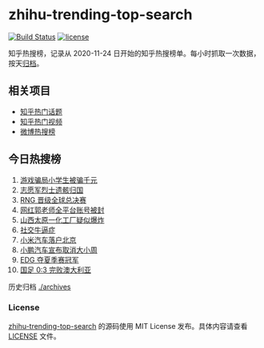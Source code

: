 # zhihu-trending-top-search

[![Build Status](https://github.com/justjavac/zhihu-trending-top-search/workflows/ci/badge.svg?branch=main)](https://github.com/justjavac/zhihu-trending-top-search/actions)
[![license](https://img.shields.io/github/license/justjavac/zhihu-trending-top-search)](https://github.com/justjavac/zhihu-trending-top-search/blob/main/LICENSE)

知乎热搜榜，记录从 2020-11-24 日开始的知乎热搜榜单。每小时抓取一次数据，按天[归档](./archives)。

## 相关项目

- [知乎热门话题](https://github.com/justjavac/zhihu-trending-hot-questions)
- [知乎热门视频](https://github.com/justjavac/zhihu-trending-hot-video)
- [微博热搜榜](https://github.com/justjavac/weibo-trending-hot-search)

## 今日热搜榜

<!-- BEGIN -->
<!-- 最后更新时间 Sat Sep 04 2021 03:04:52 GMT+0800 (China Standard Time) -->

1. [游戏骗局小学生被骗千元](https://www.zhihu.com/search?q=游戏骗局)
1. [志愿军烈士遗骸归国](https://www.zhihu.com/search?q=志愿军)
1. [RNG 晋级全球总决赛](https://www.zhihu.com/search?q=RNG)
1. [网红郭老师全平台账号被封](https://www.zhihu.com/search?q=郭老师)
1. [山西太原一化工厂疑似爆炸](https://www.zhihu.com/search?q=太原化工厂)
1. [社交牛逼症](https://www.zhihu.com/search?q=社交牛逼症)
1. [小米汽车落户北京](https://www.zhihu.com/search?q=小米汽车总部)
1. [小鹏汽车宣布取消大小周](https://www.zhihu.com/search?q=小鹏汽车)
1. [EDG 夺夏季赛冠军](https://www.zhihu.com/search?q=EDG)
1. [国足 0:3 完败澳大利亚](https://www.zhihu.com/search?q=中国男足)

<!-- END -->

历史归档 [./archives](./archives)

### License

[zhihu-trending-top-search](https://github.com/justjavac/zhihu-trending-top-search)
的源码使用 MIT License 发布。具体内容请查看 [LICENSE](./LICENSE) 文件。
